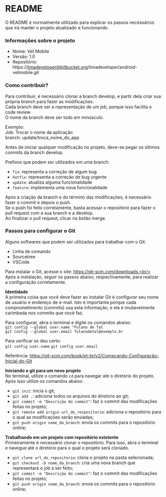 # README #

O README é normalmente utilizado para explicar os passos necessários que irá manter o projeto atualizado e funcionando.

### Informações sobre o projeto ###

* Nome: Vet Mobile
* Versão: 1.0
* Repositório: https://limadeveloper@bitbucket.org/limadeveloper/android-vetmobile.git

### Como contribuir? ###

Para contribuir, é necessário clonar a branch develop, e partir dela criar sua própria branch para fazer as modificações.<br/>
Cada branch deve ser a representação de um job, porque isso facilita o code review.<br/>
O nome da branch deve ser todo em minúsculo.<br/>

Exemplo:<br/>
Job: Trocar o nome da aplicação<br/>
branch: update/troca_nome_do_app<br/>

Antes de iniciar qualquer modificação no projeto, deve-se pegar os últimos commits da branch develop.<br/>

Prefixos que podem ser utilizados em uma branch:<br/>

* `fix`: representa a correção de algum bug<br/>
* `hotfix`: representa a correção de bug urgente<br/>
* `update`: atualiza alguma funcionalidade<br/>
* `feature`: implementa uma nova funcionalidade<br/>

Após a criação da branch e do término das modificações, é necessário fazer o commit e depois o push.<br/>
Se o push foi feito corretamente, basta acessar o repositório para fazer o pull request com a sua branch e a develop.<br/>
Ao finalizar o pull request, clicar no botão merge.

### Passos para configurar o Git ###

Alguns softwares que podem ser utilizados para trabalhar com o Git:

* Linha de comando
* Sourcetree
* VSCode

Para instalar o Git, acesse o site: https://git-scm.com/downloads.<br/>
Após a instalação, seguir os passos abaixo, respectivamente, para realizar a configuração corretamente.<br/>

**Identidade**<br/>
A primeira coisa que você deve fazer ao instalar Git é configurar seu nome de usuário e endereço de e-mail. Isto é importante porque cada comprometimento (commits) usa esta informação, e ela é imutavelmente carimbada nos commits que você faz.<br/>

Para configurar, abra o terminal e digite os comandos abaixo:<br/>
`git config --global user.name "Fulano de Tal`<br/>
`git config --global user.email fulanodetal@exemplo.br`

Para verificar se deu certo:<br/>
`git config user.name`
`git config user.email`

Referência: https://git-scm.com/book/pt-br/v2/Começando-Configuração-Inicial-do-Git<br/>

**Iniciando o git para um novo projeto**<br/>
No terminal, utilize o comando `cd` para navegar até o diretório do projeto. Após isso utilize os comandos abaixo:<br/>

* `git init`: inicia o git;
* `git add .`: adiciona todos os arquivos do diretório ao git;
* `git commit -m "Descrição do commit"`: faz o commit das modificações feitas no projeto;
* `git remote add origin url_do_respositorio`: adiciona o repositório para o qual as modificações serão enviadas;
* `git push origin nome_da_branch`: envia os commits para o repositório online;

**Trabalhando em um projeto com repositório existente**<br/>
Primeiramente é necessário clonar o repositório. Para isso, abra o terminal e navegue até o diretório para o qual o projeto será clonado.

* `git clone url_do_repositorio`: clona o projeto na pasta selecionada;
* `git checkout -b nome_da_branch`: cria uma nova branch que representará o job a ser feito;
* `git commit -m "Descrição do commit"`: faz o commit das modificações feitas no projeto;
* `git push origin nome_da_branch`: envia os commits para o repositório online;